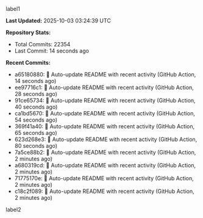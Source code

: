 
label1 
<!-- ACTIVITY_START -->
**Last Updated:** 2025-10-03 03:24:39 UTC

**Repository Stats:**
- Total Commits: 22354
- Last Commit: 14 seconds ago

**Recent Commits:**
- a65180880: 🤖 Auto-update README with recent activity (GitHub Action, 14 seconds ago)
- ee97716c1: 🤖 Auto-update README with recent activity (GitHub Action, 28 seconds ago)
- 91ce65734: 🤖 Auto-update README with recent activity (GitHub Action, 40 seconds ago)
- ca1bd5670: 🤖 Auto-update README with recent activity (GitHub Action, 54 seconds ago)
- 369f41a40: 🤖 Auto-update README with recent activity (GitHub Action, 65 seconds ago)
- 623d268e3: 🤖 Auto-update README with recent activity (GitHub Action, 80 seconds ago)
- 7a5ce88b2: 🤖 Auto-update README with recent activity (GitHub Action, 2 minutes ago)
- a680319cd: 🤖 Auto-update README with recent activity (GitHub Action, 2 minutes ago)
- 71775170e: 🤖 Auto-update README with recent activity (GitHub Action, 2 minutes ago)
- c18c2f089: 🤖 Auto-update README with recent activity (GitHub Action, 2 minutes ago)
<!-- ACTIVITY_END -->

label2
